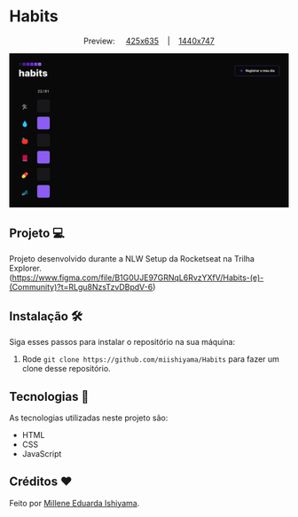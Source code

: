 # Habits

<p align="center">
  Preview:
    &nbsp;&nbsp;&nbsp;
  <a href="./preview/425x635">425x635</a>
    &nbsp;&nbsp;&nbsp;|&nbsp;&nbsp;&nbsp;
  <a href="./preview/1440x747">1440x747</a>
</p>

![preview](./preview/1440x747/Habits-1440x747.png)

## Projeto 💻
Projeto desenvolvido durante a NLW Setup da Rocketseat na Trilha Explorer. <br>
(https://www.figma.com/file/B1G0UJE97GRNqL6RvzYXfV/Habits-(e)-(Community)?t=RLgu8NzsTzvDBpdV-6)

## Instalação 🛠
Siga esses passos para instalar o repositório na sua máquina:
1. Rode `git clone https://github.com/miishiyama/Habits` para fazer um clone desse repositório.

## Tecnologias 🚀
As tecnologias utilizadas neste projeto são:
- HTML
- CSS
- JavaScript

## Créditos ❤️
Feito por [Millene Eduarda Ishiyama](https://github.com/miishiyama/).
